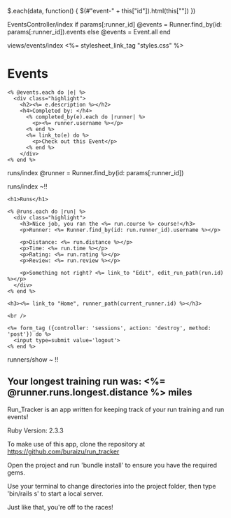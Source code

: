 $.each(data, function() {
  $(#"event-" + this["id"]).html(this[""])
})

EventsController/index
if params[:runner_id]
  @events = Runner.find_by(id: params[:runner_id]).events
else
  @events = Event.all
end

views/events/index
<%= stylesheet_link_tag "styles.css" %>
<div class="container">
  <div class="feature">
    <h1>Events</h1>

    <% @events.each do |e| %>
      <div class="highlight">
        <h2><%= e.description %></h2>
        <h4>Completed by: </h4>
          <% completed_by(e).each do |runner| %>
            <p><%= runner.username %></p>
          <% end %>
          <%= link_to(e) do %>
            <p>Check out this Event</p>
          <% end %>
        </div>
    <% end %>
  </div>
</div>

runs/index
@runner = Runner.find_by(id: params[:runner_id])

runs/index ~!!
<div class="container">
  <div class="feature">

    <h1>Runs</h1>

    <% @runs.each do |run| %>
      <div class="highlight">
        <h3>Nice job, you ran the <%= run.course %> course!</h3>
        <p>Runner: <%= Runner.find_by(id: run.runner_id).username %></p>

        <p>Distance: <%= run.distance %></p>
        <p>Time: <%= run.time %></p>
        <p>Rating: <%= run.rating %></p>
        <p>Review: <%= run.review %></p>

        <p>Something not right? <%= link_to "Edit", edit_run_path(run.id) %></p>
      </div>
    <% end %>

    <h3><%= link_to "Home", runner_path(current_runner.id) %></h3>

    <br />

    <%= form_tag ({controller: 'sessions', action: 'destroy', method: 'post'}) do %>
      <input type=submit value='logout'>
    <% end %>

  </div>
</div>

runners/show ~ !!
<h2>Your longest training run was: <%= @runner.runs.longest.distance %> miles</h2>

Run_Tracker is an app written for keeping track of your run training and run events!

Ruby Version: 2.3.3

To make use of this app, clone the repository at https://github.com/buraizu/run_tracker

Open the project and run 'bundle install' to ensure you have the required gems.

Use your terminal to change directories into the project folder, then type 'bin/rails s' to start a local server.

Just like that, you're off to the races!
